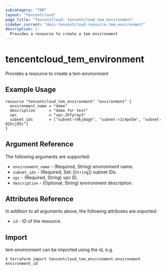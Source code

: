 ```yaml
---
subcategory: "TEM"
layout: "tencentcloud"
page_title: "TencentCloud: tencentcloud_tem_environment"
sidebar_current: "docs-tencentcloud-resource-tem_environment"
description: |-
  Provides a resource to create a tem environment
---
```


# tencentcloud_tem_environment

Provides a resource to create a tem environment

## Example Usage

```hcl
resource "tencentcloud_tem_environment" "environment" {
  environment_name = "demo"
  description      = "demo for test"
  vpc              = "vpc-2hfyray3"
  subnet_ids       = ["subnet-rdkj0agk", "subnet-r1c4pn5m", "subnet-02hcj95c"]
}
```

## Argument Reference

The following arguments are supported:

* `environment_name` - (Required, String) environment name.
* `subnet_ids` - (Required, Set: [`String`]) subnet IDs.
* `vpc` - (Required, String) vpc ID.
* `description` - (Optional, String) environment description.

## Attributes Reference

In addition to all arguments above, the following attributes are exported:

* `id` - ID of the resource.



## Import

tem environment can be imported using the id, e.g.
```
$ terraform import tencentcloud_tem_environment.environment environment_id
```

